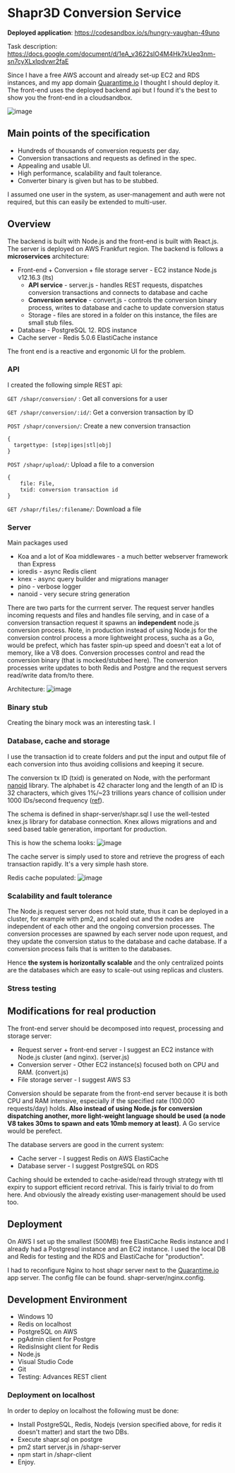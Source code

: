 # Shapr3D Conversion Service
**Deployed application**: https://codesandbox.io/s/hungry-vaughan-49uno

Task description: https://docs.google.com/document/d/1eA_v3622sIO4M4Hk7kUeq3nm-sn7cyXLxIpdvwr2faE

Since I have a free AWS account and already set-up EC2 and RDS instances, and my app domain [Quarantime.io](https://quarantime.io/) I thought I should deploy it.
The front-end uses the deployed backend api but I found it's the best to show you the front-end in a cloudsandbox.

![image](https://user-images.githubusercontent.com/11639734/84949971-63207d00-b0ee-11ea-8296-362aecb9365e.png)

## Main points of the specification
 - Hundreds of thousands of conversion requests per day.
 - Conversion transactions and requests as defined in the spec.
 - Appealing and usable UI.
 - High performance, scalability and fault tolerance.
 - Converter binary is given but has to be stubbed.

I assumed one user in the system, as user-management and auth were not required, but this can easily be extended to multi-user.

## Overview
The backend is built with Node.js and the front-end is built with React.js.
The server is deployed on AWS Frankfurt region.
The backend is follows a **microservices** architecture:
 - Front-end + Conversion + file storage server - EC2 instance Node.js v12.16.3 (lts)
   - **API service** - server.js - handles REST requests, dispatches conversion transactions and connects to database and cache
   - **Conversion service** - convert.js - controls the conversion binary process, writes to database and cache to update conversion status
   - Storage - files are stored in a folder on this instance, the files are small stub files.
 - Database - PostgreSQL 12. RDS instance
 - Cache server - Redis 5.0.6 ElastiCache instance

The front end is a reactive and ergonomic UI for the problem.

### API

I created the following simple REST api:

`GET /shapr/conversion/` : Get all conversions for a user

`GET /shapr/conversion/:id/`: Get a conversion transaction by ID

`POST /shapr/conversion/`: Create a new conversion transaction

```formdata
{
  targettype: [step|iges|stl|obj]
}
```

`POST /shapr/upload/`: Upload a file to a conversion
```formdata
{
    file: File,
    txid: conversion transaction id
}
```

`GET /shapr/files/:filename/`: Download a file 


### Server

Main packages used
 - Koa and a lot of Koa middlewares - a much better webserver framework than Express
 - ioredis - async Redis client
 - knex - async query builder and migrations manager
 - pino - verbose logger
 - nanoid - very secure string generation

There are two parts for the currrent server. The request server handles incoming requests and files and handles file serving, and in case of a conversion transaction request it spawns an **independent** node.js conversion process. Note, in production instead of using Node.js for the conversion control process a more lightweight process, sucha as a Go, would be prefect, which has faster spin-up speed and doesn't eat a lot of memory, like a V8 does. Conversion processes control and read the conversion binary (that is mocked/stubbed here). The conversion processes write updates to both Redis and Postgre and the request servers read/write data from/to there.

Architecture:
![image](https://user-images.githubusercontent.com/11639734/84956013-a384f880-b0f8-11ea-9bc3-ccb545afe92a.png)



### Binary stub

Creating the binary mock was an interesting task. I 

### Database, cache and storage

I use the transaction id to create folders and put the input and output file of each conversion into thus avoiding collisions and keeping it secure. 

The conversion tx ID (txid) is generated on Node, with the performant [nanoid](https://github.com/ai/nanoid) library. The alphabet is 42 character long
and the length of an ID is 32 characters, which gives 1%/~23 trillions years chance of collision under 1000 IDs/second frequency ([ref](https://alex7kom.github.io/nano-nanoid-cc/?alphabet=123456789abcdefghijklmnopqrstuvwxyz&size=32&speed=1000&speedUnit=second)).

The schema is defined in shapr-server/shapr.sql
I use the well-tested knex.js library for database connection. Knex allows migrations and and seed based table generation, important for production. 

This is how the schema looks:
![image](https://user-images.githubusercontent.com/11639734/84951667-0bcfdc00-b0f1-11ea-9a19-edfed7dba523.png)

The cache server is simply used to store and retrieve the progress of each transaction rapidly. It's a very simple hash store.

Redis cache populated:
![image](https://user-images.githubusercontent.com/11639734/84951762-2f932200-b0f1-11ea-8d39-6302eaf5d8f1.png)



### Scalability and fault tolerance

The Node.js request server does not hold state, thus it can be deployed in a cluster, for example with pm2, and scaled out and the nodes are independent of each other and the ongoing conversion processes. The conversion processes are spawned by each server node upon request, and they update the conversion status to the database and cache database. If a conversion process fails that is written to the databases.

Hence **the system is horizontally scalable** and the only centralized points are the databases which are easy to scale-out using replicas and clusters.

### Stress testing

## Modifications for real production
The front-end server should be decomposed into request, processing and storage server:
 - Request server + front-end server - I suggest an EC2 instance with Node.js cluster (and nginx). (server.js) 
 - Conversion server - Other EC2 instance(s) focused both on CPU and RAM. (convert.js)
 - File storage server - I suggest AWS S3 

Conversion should be separate from the front-end server because it is both CPU and RAM intensive, especially if the specified rate (100.000 requests/day) holds. **Also instead of using Node.js for conversion dispatching another, more light-weight language should be used (a node V8 takes 30ms to spawn and eats 10mb memory at least)**. A Go service would be perefect.

The database servers are good in the current system:
 - Cache server - I suggest Redis on AWS ElastiCache
 - Database server - I suggest PostgreSQL on RDS

Caching should be extended to cache-aside/read through strategy with ttl expiry to support efficient record retrival. This is fairly trivial to do from here. And obviously the already existing user-management should be used too.

## Deployment

On AWS I set up the smallest (500MB) free ElastiCache Redis instance and I already had a Postgresql instance and an EC2 instance. I used the local DB and Redis for testing and the RDS and ElastiCache for "production".

I had to reconfigure Nginx to host shapr server next to the [Quarantime.io](https://quarantime.io/) app server. The config file can be found. shapr-server/nginx.config.

## Development Environment

  - Windows 10
  - Redis on localhost
  - PostgreSQL on AWS
  - pgAdmin client for Postgre
  - RedisInsight client for Redis
  - Node.js
  - Visual Studio Code
  - Git
  - Testing: Advances REST client

### Deployment on localhost
In order to deploy on localhost the following must be done:
 - Install PostgreSQL, Redis, Nodejs (version specified above, for redis it doesn't matter) and start the two DBs.
 - Execute shapr.sql on postgre
 - pm2 start server.js in /shapr-server
 - npm start in /shapr-client
 - Enjoy.

